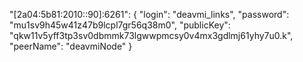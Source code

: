 "[2a04:5b81:2010::90]:6261": {
	"login": "deavmi_links",
	"password": "mu1sv9h45w41z47b9lcpl7gr56q38m0",
	"publicKey": "qkw11v5yff3tp3sv0dbmmk73lgwwpmcsy0v4mx3gdlmj61yhy7u0.k",
	"peerName": "deavmiNode"
}
